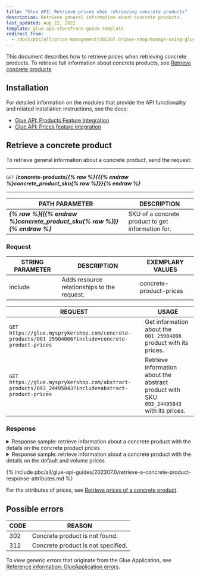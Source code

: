 ```yaml
---
title: "Glue API: Retrieve prices when retrieving concrete products"
description: Retrieve general information about concrete products.
last_updated: Aug 22, 2022
template: glue-api-storefront-guide-template
redirect_from:
  - /docs/pbc/all/price-management/202307.0/base-shop/manage-using-glue-api/retrieve-prices-when-retrieving-concrete-products.html
---
```


This document describes how to retrieve prices when retrieving concrete products. To retrieve full information about concrete products, see [Retrieve concrete products](/docs/pbc/all/product-information-management/{{site.version}}/base-shop/manage-using-glue-api/concrete-products/glue-api-retrieve-concrete-products.html).

## Installation

For detailed information on the modules that provide the API functionality and related installation instructions, see the docs:
* [Glue API: Products Feature Integration](/docs/scos/dev/feature-integration-guides/{{site.version}}/glue-api/glue-api-product-feature-integration.html)
* [Glue API: Prices feature integration](/docs/pbc/all/price-management/{{site.version}}/base-shop/install-and-upgrade/install-the-product-price-glue-api.html)


## Retrieve a concrete product

To retrieve general information about a concrete product, send the request:

---
`GET` **/concrete-products/*{% raw %}{{{% endraw %}concrete_product_sku{% raw %}}}{% endraw %}***

---

| PATH PARAMETER | DESCRIPTION |
| --- | --- |
| ***{% raw %}{{{% endraw %}concrete_product_sku{% raw %}}}{% endraw %}*** | SKU of a concrete product to get information for. |

### Request

| STRING PARAMETER | DESCRIPTION | EXEMPLARY VALUES |
| --- | --- | --- |
| include | Adds resource relationships to the request. | concrete-product-prices |


| REQUEST  | USAGE |
| --- | --- |
|`GET https://glue.mysprykershop.com/concrete-products/001_25904006?include=concrete-product-prices` | Get information about the `001_25904006` product with its prices. |
| `GET https://glue.mysprykershop.com/abstract-products/093_24495843?include=abstract-product-prices` | Retrieve information about the abstract product with SKU `093_24495843` with its prices. |

### Response


<details><summary markdown='span'>Response sample: retrieve information about a concrete product with the details on the concrete product prices</summary>

```json
{
    "data": {
        "type": "concrete-products",
        "id": "001_25904006",
        "attributes": {
            "sku": "001_25904006",
            "isDiscontinued": false,
            "discontinuedNote": null,
            "averageRating": null,
            "reviewCount": 0,
            "name": "Canon IXUS 160",
            "description": "Add a personal touch Make shots your own with quick and easy control over picture settings such as brightness and colour intensity. Preview the results while framing using Live View Control and enjoy sharing them with friends using the 6.8 cm (2.7”) LCD screen. Combine with a Canon Connect Station and you can easily share your photos and movies with the world on social media sites and online albums like irista, plus enjoy watching them with family and friends on an HD TV. Effortlessly enjoy great shots of friends thanks to Face Detection technology. It detects multiple faces in a single frame making sure they remain in focus and with optimum brightness. Face Detection also ensures natural skin tones even in unusual lighting conditions.",
            "attributes": {
                "megapixel": "20 MP",
                "flash_range_tele": "4.2-4.9 ft",
                "memory_slots": "1",
                "usb_version": "2",
                "brand": "Canon",
                "color": "Red"
            },
            "superAttributesDefinition": [
                "color"
            ],
            "metaTitle": "Canon IXUS 160",
            "metaKeywords": "Canon,Entertainment Electronics",
            "metaDescription": "Add a personal touch Make shots your own with quick and easy control over picture settings such as brightness and colour intensity. Preview the results whi",
            "attributeNames": {
                "megapixel": "Megapixel",
                "flash_range_tele": "Flash range (tele)",
                "memory_slots": "Memory slots",
                "usb_version": "USB version",
                "brand": "Brand",
                "color": "Color"
            }
        },
        "links": {
            "self": "https://glue.mysprykershop.com/concrete-products/001_25904006?include=concrete-product-prices"
        },
        "relationships": {
            "concrete-product-prices": {
                "data": [
                    {
                        "type": "concrete-product-prices",
                        "id": "001_25904006"
                    }
                ]
            }
        }
    },
    "included": [
        {
            "type": "concrete-product-prices",
            "id": "001_25904006",
            "attributes": {
                "price": 9999,
                "prices": [
                    {
                        "priceTypeName": "DEFAULT",
                        "netAmount": null,
                        "grossAmount": 9999,
                        "currency": {
                            "code": "EUR",
                            "name": "Euro",
                            "symbol": "€"
                        }
                    },
                    {
                        "priceTypeName": "ORIGINAL",
                        "netAmount": null,
                        "grossAmount": 12564,
                        "currency": {
                            "code": "EUR",
                            "name": "Euro",
                            "symbol": "€"
                        }
                    }
                ]
            },
            "links": {
                "self": "https://glue.mysprykershop.com/concrete-products/001_25904006/concrete-product-prices"
            }
        }
    ]
}
```
</details>

<details><summary markdown='span'>Response sample: retrieve information about a concrete product with the details on the default and volume prices</summary>

```json
{
    "data": {
        "type": "concrete-products",
        "id": "093_24495843",
        "attributes": {
            "sku": "093_24495843",
            "isDiscontinued": false,
            "discontinuedNote": null,
            "averageRating": 4.3,
            "reviewCount": 4,
            "productAbstractSku": "093",
            "name": "Sony SmartWatch 3",
            "description": "The way you like it Whatever your lifestyle SmartWatch 3 SWR50 can be made to suit it. You can choose from a range of wrist straps – formal, sophisticated, casual, vibrant colours and fitness style, all made from the finest materials. Designed to perform and impress, this smartphone watch delivers a groundbreaking combination of technology and style. Downloadable apps let you customise your SmartWatch 3 SWR50 and how you use it.         Tell SmartWatch 3 SWR50 smartphone watch what you want and it will do it. Search. Command. Find.",
            "attributes": {
                "internal_ram": "512 MB",
                "flash_memory": "4 GB",
                "weight": "45 g",
                "protection_feature": "Water resistent",
                "brand": "Sony",
                "color": "Silver"
            },
            "superAttributesDefinition": [
                "flash_memory",
                "color"
            ],
            "metaTitle": "Sony SmartWatch 3",
            "metaKeywords": "Sony,Smart Electronics",
            "metaDescription": "The way you like it Whatever your lifestyle SmartWatch 3 SWR50 can be made to suit it. You can choose from a range of wrist straps – formal, sophisticated,",
            "attributeNames": {
                "internal_ram": "Internal RAM",
                "flash_memory": "Flash memory",
                "weight": "Weight",
                "protection_feature": "Protection feature",
                "brand": "Brand",
                "color": "Color"
            }
        },
        "links": {
            "self": "https://glue.mysprykershop.com/concrete-products/093_24495843?include=concrete-product-prices"
        },
        "relationships": {
            "concrete-product-prices": {
                "data": [
                    {
                        "type": "concrete-product-prices",
                        "id": "093_24495843"
                    }
                ]
            }
        }
    },
    "included": [
        {
            "type": "concrete-product-prices",
            "id": "093_24495843",
            "attributes": {
                "price": 24899,
                "prices": [
                    {
                        "priceTypeName": "DEFAULT",
                        "netAmount": null,
                        "grossAmount": 24899,
                        "currency": {
                            "code": "EUR",
                            "name": "Euro",
                            "symbol": "€"
                        },
                        "volumePrices": [
                            {
                                "netAmount": 150,
                                "grossAmount": 165,
                                "quantity": 5
                            },
                            {
                                "netAmount": 145,
                                "grossAmount": 158,
                                "quantity": 10
                            },
                            {
                                "netAmount": 140,
                                "grossAmount": 152,
                                "quantity": 20
                            }
                        ]
                    }
                ]
            },
            "links": {
                "self": "https://glue.mysprykershop.com/concrete-products/093_24495843/concrete-product-prices"
            }
        }
    ]
}
```
</details>



<a name="concrete-products-response-attributes"></a>

{% include pbc/all/glue-api-guides/202307.0/retrieve-a-concrete-product-response-attributes.md %} <!-- To edit, see /_includes/pbc/all/glue-api-guides/202307.0/retrieve-a-concrete-product-response-attributes.md -->

For the attributes of prices, see [Retrieve prices of a concrete product](/docs/pbc/all/price-management/{{site.version}}/base-shop/manage-using-glue-api/glue-api-retrieve-concrete-product-prices.html#response).

## Possible errors

| CODE | REASON |
| --- | --- |
| 302 | Concrete product is not found. |
| 312 | Concrete product is not specified.  |

To view generic errors that originate from the Glue Application, see [Reference information: GlueApplication errors](/docs/dg/dev/glue-api/{{site.version}}/old-glue-infrastructure/reference-information-glueapplication-errors.html).

